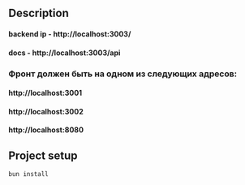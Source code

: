 ## Description

#### backend ip - http://localhost:3003/
#### docs - http://localhost:3003/api

### Фронт должен быть на одном из следующих адресов:
#### http://localhost:3001
#### http://localhost:3002
#### http://localhost:8080

## Project setup

```bash
bun install
```

